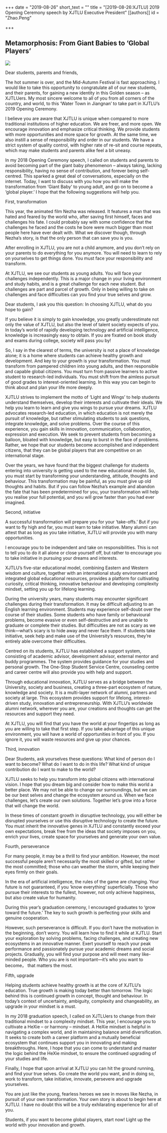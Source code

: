 +++
date = "2019-08-26"
short_text = ""
title = "[2019-08-26:XJTLU] 2019 Opening Ceremony speech by XJTLU Executive President"
[[authors]]
    id = "Zhao.Peng"

+++

<h2>Metamorphosis: From Giant Babies to ‘Global Players’<br></h2><p><img src="https://www.xjtlu.edu.cn/en/assets/images/news/2019/08/2019opening-ceremony2.jpg"></p><p>Dear students, parents and friends,</p><p>The hot summer is over, and the Mid-Autumn Festival is fast approaching. I would like to take this opportunity to congratulate all of our new students, and their parents, for gaining a new identity in this Golden season – as XJTLUers. My most sincere welcome to all of you from all corners of the country, and world, to this ‘Water Town in Jiangnan’ to take part in XJTLU’s 2019 Opening Ceremony.</p><p>I believe you are aware that XJTLU is unique when compared to more traditional institutions of higher education. We are freer, and more open. We encourage innovation and emphasize critical thinking. We provide students with more opportunities and more space for growth. At the same time, we also instill a sense of responsibility and order in our students. We have a strict system of quality control, with higher rate of re-sit and course repeats, which may make students and parents alike feel a bit uneasy.</p><p>In my 2018 Opening Ceremony speech, I called on students and parents to avoid becoming part of the giant baby phenomenon – always taking, lacking responsibility, having no sense of contribution, and forever being self-centred. This sparked a great deal of conversations, especially on the internet. Today, I want to discuss with you how you will make the transformation from ‘Giant Baby’ to young adult, and go on to become a ‘global player.’ I hope that the following suggestions will help you.</p><p>First, transformation</p><p>This year, the animated film Nezha was released. It features a man that was hated and feared by the world who, after saving first himself, faces and challenges his fate. I could probably say with some confidence that the challenges he faced and the costs he bore were much bigger than most people here have ever dealt with. What we discover though, through Nezha’s story, is that the only person that can save you is you.</p><p>After enrolling in XJTLU, you are not a child anymore, and you don’t rely on your parents to do everything for you anymore. You will need to learn to rely on yourselves to get things done. You must face your responsibility and transform. </p><p>At XJTLU, we see our students as young adults. You will face your challenges independently. This is a major change in your living environment and study habits, and is a great challenge for each new student. But challenges are part and parcel of growth. Only in being willing to take on challenges and face difficulties can you find your true selves and grow.</p><p>Dear students, I ask you this question: In choosing XJTLU, what do you hope to gain?</p><p>If you believe it is simply to gain knowledge, you greatly underestimate not only the value of XJTLU, but also the level of talent society expects of you. In today’s world of rapidly developing technology and artificial intelligence, knowledge is increasingly easy to obtain. If you are fixated on book study and exams during college, society will pass you by!</p><p>So, I say in the clearest of terms, the university is not a place of knowledge alone; it is a home where students can achieve healthy growth and development. And key to your growth is your transformation. You must transform from pampered children into young adults, and then responsible and capable global citizens. You must turn from passive learners to active student to research-led individuals. You must shift from the aimless pursuit of good grades to interest-oriented learning. In this way you can begin to think about and plan your life more deeply. </p><p>XJTLU strives to implement the motto of ‘Light and Wings’ to help students understand themselves, develop their interests and cultivate their ideals. We help you learn to learn and give you wings to pursue your dreams. XJTLU advocates research-led education, in which education is not merely the pursuit of knowledge, but rather stimulating students to ask questions, integrate knowledge, and solve problems. Over the course of this experience, you gain skills in innovation, communication, collaboration, expression and execution. We seek to prevent students from becoming a balloon, bloated with knowledge, but easy to burst in the face of problems. Rather, we hope that our students become accomplished and independent citizens, that they can be global players that are competitive on an international stage.</p><p>Over the years, we have found that the biggest challenge for students entering into university is getting used to the new educational model. So, you must start by transforming your understanding, attitude, thoughts and behaviour. This transformation may be painful, as you must give up old thoughts and habits. But if you can follow Nezha’s example and abandon the fate that has been predetermined for you, your transformation will help you realise your full potential, and you will grow faster than you had ever imagined.</p><p>Second, initiative</p><p>A successful transformation will prepare you for your ‘take-offs.’ But if you want to fly high and far, you must learn to take initiative. Many alumni can attest that as long as you take initiative, XJTLU will provide you with many opportunities.</p><p>I encourage you to be independent and take on responsibilities. This is not to tell you to do it all alone or close yourself off, but rather to encourage you to take initiative in pursuing your dreams and interests. </p><p>XJTLU’s five-star educational model, combining Eastern and Western wisdom and culture, together with an international study environment and integrated global educational resources, provides a platform for cultivating curiosity, critical thinking, innovative behaviour and developing complexity mindset, setting you up for lifelong learning.</p><p>During the university years, many students may encounter significant challenges during their transformation. It may be difficult adjusting to an English learning environment. Students may experience self-doubt over the course of their studies. Some students who have family or behavioural problems, become evasive or even self-destructive and are unable to graduate or complete their studies. But difficulties are not as scary as we think—what’s scary is to hide away and never face them. If students take initiative, seek help and make use of the University’s resources, they’re entirely able overcome their difficulties.</p><p>Centred on its students, XJTLU has established a support system, consisting of academic advisor, development advisor, external mentor and buddy programmes. The system provides guidance for your studies and personal growth. The One-Stop Student Service Centre, counseling centre and career centre will also provide you with help and support.</p><p>Through educational innovation, XJTLU serves as a bridge between the University, society and business, creating a three-part ecosystem of nature, knowledge and society. It is a multi-layer network of alumni, partners and society at large. This ecosystem provides support for lifelong, interest-driven study, innovation and entrepreneurship. With XJTLU’s worldwide alumni network, wherever you are, your creations and thoughts can get the resources and support they need.</p><p>At XJTLU, you will find that you have the world at your fingertips as long as you are willing to take that first step. If you take advantage of this unique environment, you will have a world of opportunities in front of you. If you ignore it, you will waste resources and give up your chances.</p><p>Third, innovation</p><p>Dear Students, ask yourselves these questions: What kind of person do I want to become? What do I want to do in this life?  What kind of unique contribution do I want to make to the world?</p><p>XJTLU seeks to help you transform into global citizens with international vision. I hope that you dream big and consider how to make this world a better place. We may not be able to change our surroundings, but we can be our best selves and change the ecosystem around us. When we face challenges, let’s create our own solutions. Together let’s grow into a force that will change the world.</p><p>In these times of constant growth in disruptive technology, you will either be disrupted yourselves or use this disruptive technology to create the future. You must inherit the innovative genes in XJTLU and constantly exceed your own expectations, break free from the ideas that society imposes on you, enrich your lives, create space for yourselves and generate your own value.</p><p>Fourth, perseverance</p><p>For many people, it may be a thrill to find your ambition. However, the most successful people aren’t necessarily the most skilled or gifted, but rather the most committed; those who can weather the storm, while keeping their eyes firmly on their goals.</p><p>In the era of artificial intelligence, the rules of the game are changing. Your future is not guaranteed, if you ‘know everything’ superficially. Those who pursue their interests to the fullest, however, not only achieve happiness, but also create value for humanity.</p><p>During this year’s graduation ceremony, I encouraged graduates to ‘grow toward the future.’ The key to such growth is perfecting your skills and genuine cooperation.</p><p>However, such perseverance is difficult. If you don’t have the motivation in the beginning, don’t worry. You will learn how to find it while at XJTLU. Start your exploration by solving problems, facing challenges, and creating new ecosystems in an innovative manner. Exert yourself to reach your peak performance and passionately pursue your academic dreams and social projects. Gradually, you will find your purpose and will meet many like-minded people. Who you are is not important—it’s who you want to become， that matters the most. </p><p>Fifth, upgrade</p><p>Helping students achieve healthy growth is at the core of XJTLU’s education. True growth is making today better than tomorrow. The logic behind this is continued growth in concept, thought and behaviour. In today’s context of uncertainty, ambiguity, complexity and changeability, an upgrade in your mindset is a must.</p><p>In my 2018 graduation speech, I called on XJTLUers to change from their traditional mindset to a complexity mindset. This year, I encourage you to cultivate a HeXie – or harmony – mindset. A HeXie mindset is helpful in navigating a complex world, and in maintaining balance amid diversification. It seeks to create both a career platform and a mutually beneficial ecosystem that continues support you in innovating and making breakthroughs. Here, I hope that you can come to understand and master the logic behind the HeXie mindset, to ensure the continued upgrading of your studies and life. </p><p>Finally, I hope that upon arrival at XJTLU you can hit the ground running, and find your true selves. Go create the world you want, and in doing so, work to transform, take initiative, innovate, persevere and upgrade yourselves.</p><p>You are just like the young, fearless heroes we see in moves like Nezha, in pursuit of your own transformation. Your own story is about to begin here at XJTLU. I have no doubt this will be a truly exhilarating experience for all of you.</p><p>Students, if you want to become global players, start now! Light up the world with your innovation and growth.</p>
